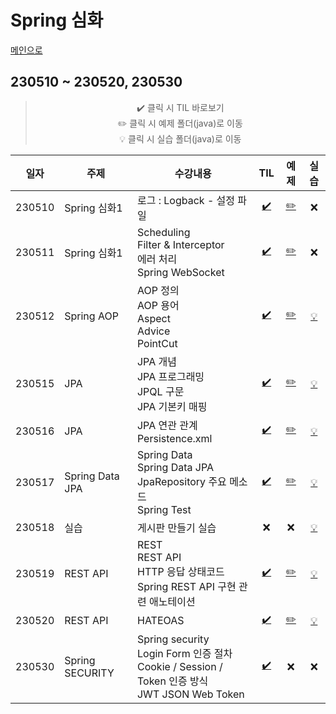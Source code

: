 # Spring 심화
[메인으로](https://github.com/sylee990205/lsy_dktechin_study)
## 230510 ~ 230520, 230530

<div align = "center"> 

> :heavy_check_mark: 클릭 시 TIL 바로보기  
> :pencil2: 클릭 시 예제 폴더(java)로 이동  
> :bulb: 클릭 시 실습 폴더(java)로 이동    


| 일자      | 주제 | 수강내용       | TIL | 예제 | 실습 | 
| -------- | ----  |--------------- | :---: | :---: | :---: | 
| 230510 | Spring 심화1 | 로그 : Logback - 설정 파일 | [:heavy_check_mark:](/TIL/09.%20Spring%20%EC%8B%AC%ED%99%94/230510_Spring_day9.md) | [:pencil2:](/intellij/springedu/src/main/java/) | :x:
| 230511 | Spring 심화1 | Scheduling<br>Filter & Interceptor<br>에러 처리<br>Spring WebSocket | [:heavy_check_mark:](/TIL/09.%20Spring%20%EC%8B%AC%ED%99%94/230511_Spring_day10.md) | [:pencil2:](/intellij/springedu/src/main/java/) | :x:
| 230512 | Spring AOP | AOP 정의<br>AOP 용어<br>Aspect<br>Advice<br>PointCut | [:heavy_check_mark:](/TIL/09.%20Spring%20%EC%8B%AC%ED%99%94/230512_Spring_day11.md) | [:pencil2:](/intellij/springiocedu/src/main/java/) | [:bulb:](/Spring%20exercise/230512/)
| 230515 | JPA | JPA 개념<BR>JPA 프로그래밍<BR>JPQL 구문<BR>JPA 기본키 매핑 | [:heavy_check_mark:](/TIL/09.%20Spring%20%EC%8B%AC%ED%99%94/230515_Spring_day12.md) | [:pencil2:](/intellij/springjpaedu/src/main/) | [:bulb:](/Spring%20exercise/230515/)
| 230516 | JPA | JPA 연관 관계<br>Persistence.xml | [:heavy_check_mark:](/TIL/09.%20Spring%20%EC%8B%AC%ED%99%94/230516_Spring_day13.md) | [:pencil2:](/intellij/springjpaedu/src/main/) | [:bulb:](/Spring%20exercise/230516/)
| 230517 | Spring Data JPA | Spring Data<br>Spring Data JPA<br>JpaRepository 주요 메소드<br>Spring Test |  [:heavy_check_mark:](/TIL/09.%20Spring%20%EC%8B%AC%ED%99%94/230517_Spring_day14.md) | [:pencil2:](/intellij/springedu2/src/main/java/springjpa/exam/) | [:bulb:](/intellij/springnews/)
| 230518 | 실습 | 게시판 만들기 실습 | :x: | :x: | [:bulb:](/intellij/springnews/)
| 230519 | REST API | REST<br>REST API<br>HTTP 응답 상태코드<br>Spring REST API 구현 관련 애노테이션 | [:heavy_check_mark:](/TIL/09.%20Spring%20%EC%8B%AC%ED%99%94/230519_Spring_day15.md) |[:pencil2:](/intellij/springedu2/src/main/java/springrest/) | [:bulb:](/Spring%20exercise/230519/)
| 230520 | REST API | HATEOAS | [:heavy_check_mark:](/TIL/09.%20Spring%20%EC%8B%AC%ED%99%94/230520_Spring_day16.md) | [:pencil2:](/intellij/springedu2/src/main/java/springrest/) | [:bulb:](/Spring%20exercise/230520/)
| 230530 | Spring SECURITY | Spring security<br>Login Form 인증 절차<br>Cookie / Session / Token 인증 방식<br>JWT JSON Web Token | [:heavy_check_mark:](/TIL/09.%20Spring%20%EC%8B%AC%ED%99%94/230530_Spring_day17.md) | :x: | :x: |
</div>

